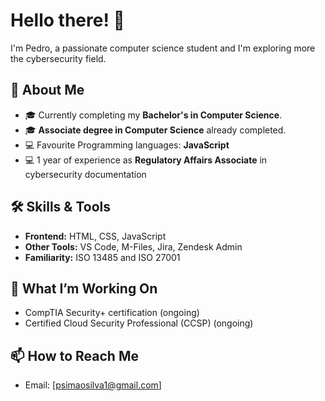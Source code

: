# Hello there! 👋  
I'm Pedro, a passionate computer science student and I'm exploring more the cybersecurity field. 

## 🚀 About Me  
- 🎓 Currently completing my **Bachelor's in Computer Science**.
- 🎓 **Associate degree in Computer Science** already completed.
- 💻 Favourite Programming languages: **JavaScript**  
- 💻 1 year of experience as **Regulatory Affairs Associate** in cybersecurity documentation

## 🛠️ Skills & Tools  
- **Frontend:** HTML, CSS, JavaScript  
- **Other Tools:** VS Code, M-Files, Jira, Zendesk Admin
- **Familiarity:** ISO 13485 and ISO 27001  

## 🌟 What I’m Working On  
- CompTIA Security+ certification  (ongoing)
- Certified Cloud Security Professional (CCSP) (ongoing)


## 📫 How to Reach Me  
- Email: [psimaosilva1@gmail.com]

